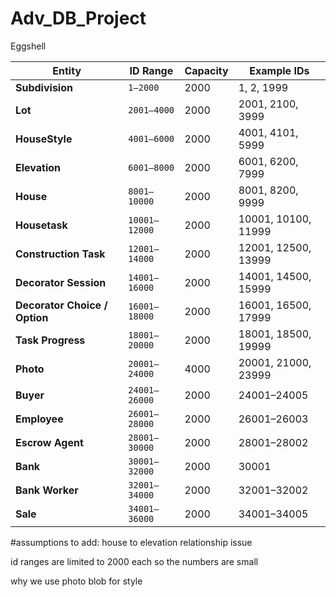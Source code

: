 # Adv_DB_Project
Eggshell

| Entity                        | ID Range      | Capacity | Example IDs         |
| ----------------------------- | ------------- | -------- | ------------------- |
| **Subdivision**               | `1–2000`      | 2000     | 1, 2, 1999          |
| **Lot**                       | `2001–4000`   | 2000     | 2001, 2100, 3999    |
| **HouseStyle**                | `4001–6000`   | 2000     | 4001, 4101, 5999    |
| **Elevation**                 | `6001–8000`   | 2000     | 6001, 6200, 7999    |
| **House**                     | `8001–10000`  | 2000     | 8001, 8200, 9999    |
| **Housetask**                 | `10001–12000` | 2000     | 10001, 10100, 11999 |
| **Construction Task**         | `12001–14000` | 2000     | 12001, 12500, 13999 |
| **Decorator Session**         | `14001–16000` | 2000     | 14001, 14500, 15999 |
| **Decorator Choice / Option** | `16001–18000` | 2000     | 16001, 16500, 17999 |
| **Task Progress**             | `18001–20000` | 2000     | 18001, 18500, 19999 |
| **Photo**                     | `20001–24000` | 4000     | 20001, 21000, 23999 |
| **Buyer**                     | `24001–26000` | 2000     | 24001–24005         |
| **Employee**                  | `26001–28000` | 2000     | 26001–26003         |
| **Escrow Agent**              | `28001–30000` | 2000     | 28001–28002         |
| **Bank**                      | `30001–32000` | 2000     | 30001               |
| **Bank Worker**               | `32001–34000` | 2000     | 32001–32002         |
| **Sale**                      | `34001–36000` | 2000     | 34001–34005         |

#assumptions to add:
house to elevation relationship issue

id ranges are limited to 2000 each so the numbers are small

why we use photo blob for style

